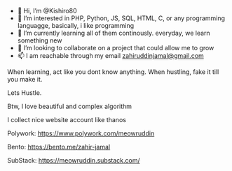 - 👋 Hi, I’m @Kishiro80
- 👀 I’m interested in PHP, Python, JS, SQL, HTML, C, or any programming languagge, basically, i like programming
- 🌱 I’m currently learning all of them continously. everyday, we learn something new
- 💞️ I’m looking to collaborate on a project that could allow me to grow
- 📫 I am reachable through my email zahiruddinjamal@gmail.com

When learning, act like you dont know anything.
When hustling, fake it till you make it.

Lets Hustle.

Btw, I love beautiful and complex algorithm

I collect nice website account like thanos 

Polywork: https://www.polywork.com/meowruddin

Bento: https://bento.me/zahir-jamal

SubStack: https://meowruddin.substack.com/


